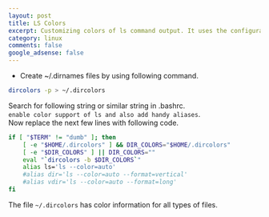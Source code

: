 ```yaml
---
layout: post
title: LS Colors
excerpt: Customizing colors of ls command output. It uses the configuration file ~/.dircolors.
category: linux
comments: false
google_adsense: false
---
```

* Create ~/.dirnames files by using following command.
```bash
dircolors -p > ~/.dircolors
```
Search for following string or similar string in .bashrc.  
`enable color support of ls and also add handy aliases`.  
Now replace the next few lines with following code.
```bash
if [ "$TERM" != "dumb" ]; then
    [ -e "$HOME/.dircolors" ] && DIR_COLORS="$HOME/.dircolors"
    [ -e "$DIR_COLORS" ] || DIR_COLORS=""
    eval "`dircolors -b $DIR_COLORS`"
    alias ls='ls --color=auto'
    #alias dir='ls --color=auto --format=vertical'
    #alias vdir='ls --color=auto --format=long'
fi
```
The file `~/.dircolors` has color information for all types of files.
